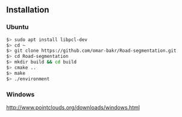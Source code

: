 
## Installation

### Ubuntu 

```bash
$> sudo apt install libpcl-dev
$> cd ~
$> git clone https://github.com/omar-bakr/Road-segmentation.git
$> cd Road-segmentation
$> mkdir build && cd build
$> cmake ..
$> make
$> ./environment
```

### Windows 

http://www.pointclouds.org/downloads/windows.html


